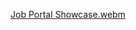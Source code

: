 [Job Portal Showcase.webm](https://github.com/michalw00/jobportal/assets/150129586/df81b905-c3be-4f97-bb4d-c178b84cab6d)
